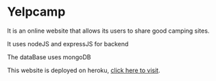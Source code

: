 <h1>Yelpcamp</h1>

<p>It is an online website that allows its users to share good camping sites.</p>
<p>It uses nodeJS and expressJS for backend</p>
<p>The dataBase uses mongoDB</p>

<p>This website is deployed on heroku, <a href="https://yelpcamp-1awaleed.herokuapp.com">click here to visit</a>.</p>
  
